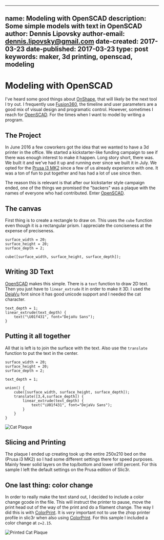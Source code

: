 ----
name: Modeling with OpenSCAD
description: Some simple models with text in OpenSCAD
author: Dennis Lipovsky
author-email: dennis.lipovsky@gmail.com
date-created: 2017-03-23
date-published: 2017-03-23
type: post
keywords: maker, 3d printing, openscad, modeling
---
# Modeling with OpenSCAD

I've heard some good things about [OnShape], that will likely be the
next tool I try out. I frequently use [Fusion360], the timeline
and user parameters are a good mix of visual design and programatic control.
However, sometimes I reach for [OpenSCAD]. For the times when I want
to model by writing a program.

## The Project

In June 2016 a few coworkers got the idea that we wanted to have a 3d printer
in the office. We started a kickstarter-like funding campaign to see if there
was enough interest to make it happen. Long story short, there was. We built it
and we've had it up and running ever since we built it in July. We opted for the
[Prusa i3 MK2] since a few of us already experience with one. It was a ton of fun
to put together and has had a lot of use since then.

The reason this is relevant is that after our kickstarter style campaign ended,
one of the things we promised the "backers" was a plaque with the names of everyone
who had contributed. Enter [OpenSCAD].

## The canvas

First thing is to create a rectangle to draw on. This uses the `cube` function even
though it is a rectangular prism. I appreciate the conciseness at the expense of
preciseness.

``` openscad
surface_width = 20;
surface_height = 20;
surface_depth = 2;

cube([surface_width, surface_height, surface_depth]);
```

## Writing 3D Text

[OpenSCAD] makes this simple. There is a `text` function to draw 2D text. Then you
just have to `linear_extrude` it in order to make it 3D. I used the [DejaVu] font
since it has good unicode support and I needed the cat character.

``` openscad
text_depth = 1;
linear_extrude(text_depth) {
    text("\U01f431", font="DejaVu Sans");
}
```

## Putting it all together

All that is left is to join the surface with the text. Also use the `translate`
function to put the text in the center.

``` openscad
surface_width = 20;
surface_height = 20;
surface_depth = 2;

text_depth = 1;

union() {
    cube([surface_width, surface_height, surface_depth]);
    translate([3,4,surface_depth]) {
        linear_extrude(text_depth) {
            text("\U01f431", font="DejaVu Sans");
        }
    }
}
```

![Cat Plaque](/images/2017-03-23_cat-plaque.png)

## Slicing and Printing

The plaque I ended up creating took up the entire 250x210 bed on the (Prusa i3 MK2)
so I had some different settings there for speed purposes. Mainly fewer solid layers
on the top/bottom and lower infill percent. For this sample I left the default
settings on the Prusa edition of Slic3r.

## One last thing: color change

In order to really make the text stand out, I decided to include a color change
gcode in the file. This will instruct the printer to pause, move the print head
out of the way of the print and do a filament change. The way I did this is with
[ColorPrint]. It is *very* important not to use the zhop printer profile in slic3r
when also using [ColorPrint]. For this sample I included a color change at `z=2.15`.

![Printed Cat Plaque](/images/2017-03-23_cat-plaque-printed.jpg)

[OnShape]: https://www.onshape.com
[Fusion360]: http://www.autodesk.com/products/fusion-360/overview
[OpenSCAD]: http://www.openscad.org/
[Prusa i3 MK2]: https://www.prusa3d.com/
[DejaVu]: https://dejavu-fonts.github.io/
[ColorPrint]: http://www.prusaprinters.org/color-print/
